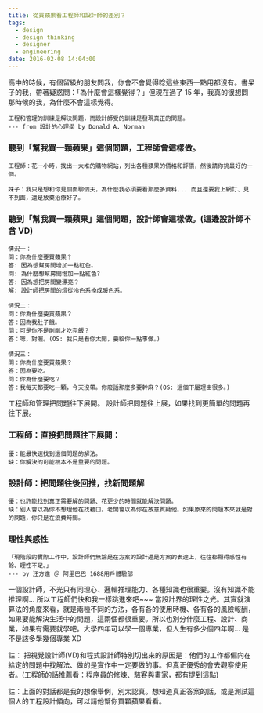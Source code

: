 ```yaml
---
title: 從買蘋果看工程師和設計師的差別？
tags:
  - design
  - design thinking
  - designer
  - engineering
date: 2016-02-08 14:04:00
---
```


高中的時候，有個留級的朋友問我，你會不會覺得唸這些東西一點用都沒有。書呆子的我，帶著疑惑問：「為什麼會這樣覺得？」但現在過了 15 年，我真的很想問那時候的我，為什麼不會這樣覺得。

```
工程和管理的訓練是解決問題，而設計師受的訓練是發現真正的問題。 
--- from 設計的心理學 by Donald A. Norman
```

### 聽到「幫我買一顆蘋果」這個問題，工程師會這樣做。
```
工程師：花一小時，找出一大堆的購物網站，列出各種蘋果的價格和評價，然後請你挑最好的一個。

妹子：我只是想和你見個面聊個天，為什麼我必須要看那麼多資料... 而且還要我上網訂、見不到面，還是放棄治療好了。
```

### 聽到「幫我買一顆蘋果」這個問題，設計師會這樣做。(這邊設計師不含 VD)
```
情況一：
問：你為什麼要買蘋果？
答: 因為想幫房間增加一點紅色。
問: 為什麼想幫房間增加一點紅色?
答: 因為想把房間變漂亮？
解: 設計師把房間的燈從冷色系換成暖色系。

情況二：
問：你為什麼要買蘋果？
答：因為我肚子餓。
問：可是你不是剛剛才吃完飯？
答：嗯，對喔。(OS: 我只是看你太閒，要給你一點事做。)

情況三：
問：你為什麼要買蘋果？
答：因為要吃。
問：你為什麼要吃？
答：我每天都要吃一顆，今天沒帶。你廢話那麼多要幹麻？(OS: 這個下屬理由很多。)
```

工程師和管理把問題往下展開。
設計師把問題往上展，如果找到更簡單的問題再往下展。

### 工程師：直接把問題往下展開：
```
優：能最快速找到這個問題的解法。
缺：你解決的可能根本不是重要的問題。
```
### 設計師：把問題往後回推，找新問題解
```
優：也許能找到真正需要解的問題、花更少的時間就能解決問題。
缺：別人會以為你不想理他在找藉口。老闆會以為你在故意質疑他。如果原來的問題本來就是對的問題，你只是在浪費時間。
```
### 理性與感性
```
「現階段的實際工作中，設計師們無論是在方案的設計還是方案的表達上，往往都顯得感性有餘、理性不足。」
--- by 汪方進 ＠ 阿里巴巴 1688用戶體驗部
```

一個設計師，不光只有同理心、邏輯推理能力、各種知識也很重要。沒有知識不能推理啊... 所以工程師們快和我一樣跳進來吧~~~ 當設計界的理性之光。其實就演算法的角度來看，就是兩種不同的方法，各有各的使用時機、各有各的風險報酬，如果要能解決生活中的問題，這兩個都很重要。所以也別分什麼工程、設計、商業，如果有需要就學吧。大學四年可以學一個專業，但人生有多少個四年啊... 是不是該多學幾個專業 XD

註： 把視覺設計師(VD)和程式設計師特別切出來的原因是：他們的工作都偏向在給定的問題中找解法、做的是實作中一定要做的事。但真正優秀的會去觀察使用者。(工程師的話推薦看：程序員的修煉、駭客與畫家，都有提到這點)

註：上面的對話都是我的想像舉例，別太認真。想知道真正答案的話，或是測試這個人的工程設計傾向，可以請他幫你買顆蘋果看看。
